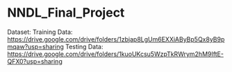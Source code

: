 # NNDL_Final_Project

Dataset:
Training Data: https://drive.google.com/drive/folders/1zbjap8LgUm6EXXiAByBp5Qx8yB9pmqaw?usp=sharing
Testing Data: https://drive.google.com/drive/folders/1kuoUKcsu5WzpTkRWrym2hM9IftE-QFX0?usp=sharing
